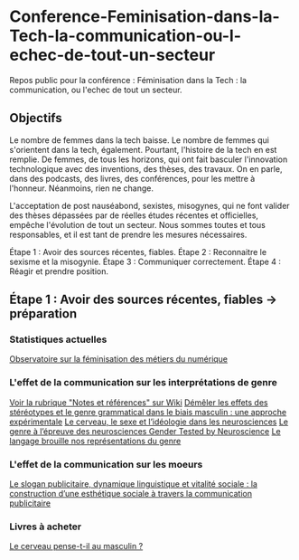 # Conference-Feminisation-dans-la-Tech-la-communication-ou-l-echec-de-tout-un-secteur
Repos public pour la conférence : Féminisation dans la Tech : la communication, ou l'echec de tout un secteur.

## Objectifs

Le nombre de femmes dans la tech baisse. Le nombre de femmes qui s'orientent dans la tech, également. Pourtant, l'histoire de la tech en est remplie. De femmes, de tous les horizons, qui ont fait basculer l'innovation technologique avec des inventions, des thèses, des travaux. On en parle, dans des podcasts, des livres, des conférences, pour les mettre à l'honneur. Néanmoins, rien ne change.

L'acceptation de post nauséabond, sexistes, misogynes, qui ne font valider des thèses dépassées par de réelles études récentes et officielles, empêche l'évolution de tout un secteur. Nous sommes toutes et tous responsables, et il est tant de prendre les mesures nécessaires.

Étape 1 : Avoir des sources récentes, fiables.
Étape 2 : Reconnaitre le sexisme et la misogynie.
Étape 3 : Communiquer correctement.
Étape 4 : Réagir et prendre position.

## Étape 1 : Avoir des sources récentes, fiables -> préparation

### Statistiques actuelles

[Observatoire sur la féminisation des métiers du numérique](https://www.epitech.eu/wp-content/uploads/Epitech-observatoire-feminisation-metiers-numerique.pdf)


### L'effet de la communication sur les interprétations de genre

[Voir la rubrique "Notes et références" sur Wiki](https://fr.wikipedia.org/wiki/%C3%89tudes_de_genre)
[Démêler les effets des stéréotypes et le genre grammatical dans le biais masculin : une approche expérimentale](https://journals.openedition.org/glad/2839)
[Le cerveau, le sexe et l’idéologie dans les neurosciences](https://journals.openedition.org/osp/3389#tocto1n5)
[Le genre à l’épreuve des neurosciences Gender Tested by Neuroscience](https://www.erudit.org/fr/revues/rf/2013-v26-n2-rf01178/1022778ar/)
[Le langage brouille nos représentations du genre](https://www.gendercampus.ch/fr/blog/post/le-langage-brouille-nos-representations-du-genre)

### L'effet de la communication sur les moeurs 
[Le slogan publicitaire, dynamique linguistique et vitalité sociale : la construction d’une esthétique sociale à travers la communication publicitaire](https://theses.hal.science/tel-01089816/document)

### Livres à acheter
[Le cerveau pense-t-il au masculin ?](https://www.lerobert.com/essais-et-litterature/le-cerveau-pense-t-il-au-masculin-9782321016892.html)

